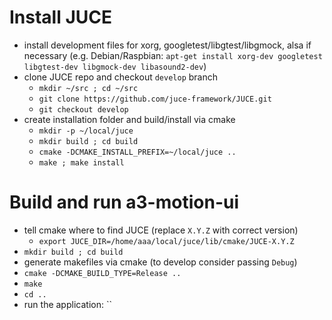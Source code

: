 # Install JUCE
- install development files for xorg, googletest/libgtest/libgmock, alsa if necessary (e.g. Debian/Raspbian: `apt-get install xorg-dev googletest libgtest-dev libgmock-dev libasound2-dev`)
- clone JUCE repo and checkout `develop` branch
  - `mkdir ~/src ; cd ~/src`
  - `git clone https://github.com/juce-framework/JUCE.git`
  - `git checkout develop`
- create installation folder and build/install via cmake
  - `mkdir -p ~/local/juce`
  - `mkdir build ; cd build`
  - `cmake -DCMAKE_INSTALL_PREFIX=~/local/juce ..`
  - `make ; make install`

# Build and run a3-motion-ui
- tell cmake where to find JUCE (replace `X.Y.Z` with correct version)
  - `export JUCE_DIR=/home/aaa/local/juce/lib/cmake/JUCE-X.Y.Z`
- `mkdir build ; cd build`
- generate makefiles via cmake (to develop consider passing `Debug`)
- `cmake -DCMAKE_BUILD_TYPE=Release ..`
- `make`
- `cd ..`
- run the application: ``
